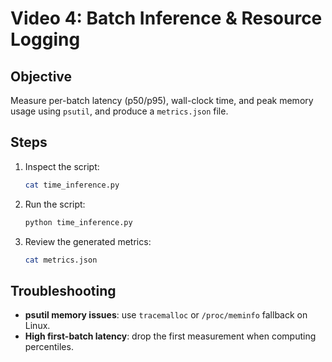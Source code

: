 # Video 4: Batch Inference & Resource Logging

## Objective
Measure per-batch latency (p50/p95), wall-clock time, and peak memory usage using `psutil`, and produce a `metrics.json` file.

## Steps

1. Inspect the script:
   ```bash
   cat time_inference.py
   ```
2. Run the script:
   ```bash
   python time_inference.py
   ```
3. Review the generated metrics:
   ```bash
   cat metrics.json
   ```

## Troubleshooting

- **psutil memory issues**: use `tracemalloc` or `/proc/meminfo` fallback on Linux.
- **High first-batch latency**: drop the first measurement when computing percentiles.
